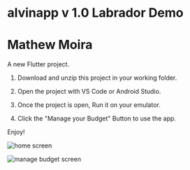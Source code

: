 # alvinapp v 1.0 Labrador Demo
# Mathew Moira

A new Flutter project.

1. Download and unzip this project in your working folder.

2. Open the project with VS Code or Android Studio.

3. Once the project is open, Run it on your emulator.

4. Click the "Manage your Budget" Button to use the app.

Enjoy!

![home screen](https://user-images.githubusercontent.com/19832590/150797466-781926a0-e663-485a-ada6-fbae05485a50.png)

![manage budget screen](https://user-images.githubusercontent.com/19832590/150797549-4214d1a8-99ef-4882-acc1-21c3f4d01a9a.png)
